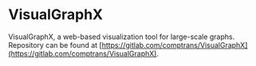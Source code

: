 # VisualGraphX
VisualGraphX, a web-based visualization tool for large-scale graphs.
Repository can be found at [https://gitlab.com/comptrans/VisualGraphX](https://gitlab.com/comptrans/VisualGraphX).